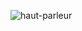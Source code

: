 ![haut-parleur](https://user-images.githubusercontent.com/112189073/236238625-d0b6b590-c733-417f-a7d5-464b36f8483d.jpg)
